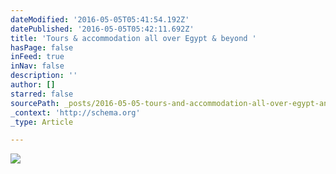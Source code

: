 ```yaml
---
dateModified: '2016-05-05T05:41:54.192Z'
datePublished: '2016-05-05T05:42:11.692Z'
title: 'Tours & accommodation all over Egypt & beyond '
hasPage: false
inFeed: true
inNav: false
description: ''
author: []
starred: false
sourcePath: _posts/2016-05-05-tours-and-accommodation-all-over-egypt-and-beyond.md
_context: 'http://schema.org'
_type: Article

---
```

![](https://the-grid-user-content.s3-us-west-2.amazonaws.com/06f16bdf-f5b1-4542-821f-ef04893176bc.jpg)